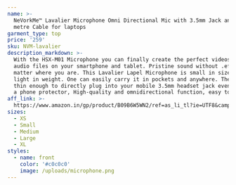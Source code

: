 ```yaml
---
name: >-
  NeVorkMe™ Lavalier Microphone Omni Directional Mic with 3.5mm Jack and 1.5
  metre Cable for laptops
garment_type: top
price: '259'
sku: NVM-lavalier
description_markdown: >-
  With the HSX-M01 Microphone you can finally create the perfect videos and
  audio files on your smartphone and tablet. Pristine sound without .effort, no
  matter where you are. This Lavalier Lapel Microphone is small in size and
  light in weight. One can easily carry it in pockets and anywhere. The pin is
  thin enough to directly plug into your mobile 3.5mm headset jack even wearing
  a phone protector, High-quality and omnidirectional function, easy to use
aff_link: >-
  https://www.amazon.in/gp/product/B09B6W5WN2/ref=as_li_tl?ie=UTF8&camp=3638&creative=24630&creativeASIN=B09B6W5WN2&linkCode=as2&tag=nevorkmark-21&linkId=aa7e2a08cb12d94b84168f11e87aaf16
sizes:
  - XS
  - Small
  - Medium
  - Large
  - XL
styles:
  - name: front
    color: '#c0c0c0'
    image: /uploads/microphone.png
---
```



